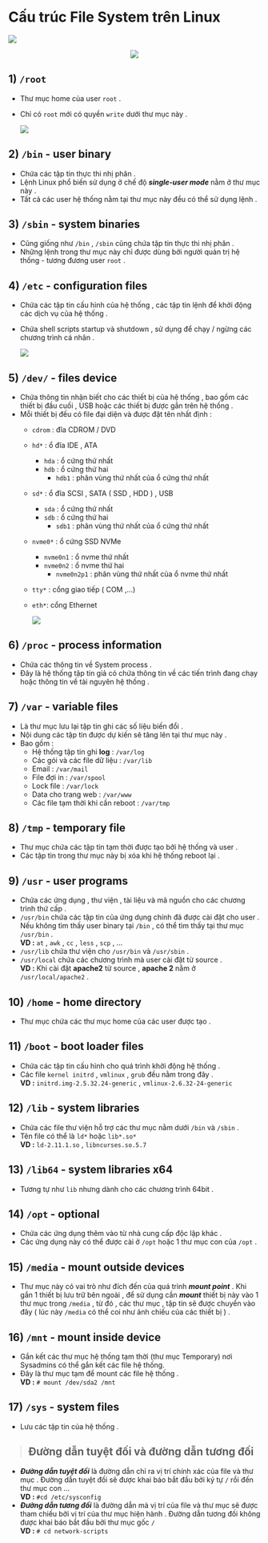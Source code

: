 # Cấu trúc File System trên Linux
<img src=https://i.imgur.com/atXWYl3.png>

<p align=center><img src=https://i.imgur.com/vn9yU7K.png></p>

## **1) `/root`**
- Thư mục home của user `root` .
- Chỉ có `root` mới có quyền `write` dưới thư mục này .

    <img src=https://i.imgur.com/G9jb5lU.png>

## **2) `/bin` - user binary**
- Chứa các tập tin thực thi nhị phân .
- Lệnh Linux phổ biến sử dụng ở chế độ ***single-user mode*** nằm ở thư mục này .
- Tất cả các user hệ thống nằm tại thư mục này đều có thể sử dụng lệnh .
## **3) `/sbin` - system binaries**
- Cũng giống như `/bin` , `/sbin` cũng chứa tập tin thực thi nhị phân .
- Những lệnh trong thư mục này chỉ được dùng bởi người quản trị hệ thống - tương đương user `root` .
## **4) `/etc` - configuration files**
- Chứa các tập tin cấu hình của hệ thống , các tập tin lệnh để khởi động các dịch vụ của hệ thống .
- Chứa shell scripts startup và shutdown , sử dụng để chạy / ngừng các chương trình cá nhân .

    <img src=https://i.imgur.com/QUtc7Jo.png>

## **5) `/dev/` - files device**
- Chứa thông tin nhận biết cho các thiết bị của hệ thống , bao gồm các thiết bị đầu cuối , USB hoặc các thiết bị được gắn trên hệ thống .
- Mỗi thiết bị đều có file đại diện và được đặt tên nhất định :
    - `cdrom` : đĩa CDROM / DVD
    - `hd*` : ổ đĩa IDE , ATA
        - `hda` : ổ cứng thứ nhất
        - `hdb` :	ổ cứng thứ hai
            - `hdb1` : phân vùng thứ nhất của ổ cứng thứ nhất    
    - `sd*` : ổ đĩa SCSI , SATA ( SSD , HDD ) , USB
        - `sda` : ổ cứng thứ nhất
        - `sdb` :	ổ cứng thứ hai
            - `sdb1` : phân vùng thứ nhất của ổ cứng thứ nhất
    - `nvme0*` : ổ cứng SSD NVMe
        - `nvme0n1` : ổ nvme thứ nhất
        - `nvme0n2` : ổ nvme thứ hai
            - `nvme0n2p1` : phân vùng thứ nhất của ổ nvme thứ nhất
    - `tty*` : cổng giao tiếp ( COM ,...)
    - `eth*`: cổng Ethernet

        <img src=https://i.imgur.com/cOyuL4I.png>

## **6) `/proc` - process information**
- Chứa các thông tin về System process .
- Đây là hệ thống tập tin giả có chứa thông tin về các tiến trình đang chạy hoặc thông tin về tài nguyên hệ thống .
## **7) `/var` - variable files**
- Là thư mục lưu lại tập tin ghi các số liệu biến đổi .
- Nội dung các tập tin được dự kiến sẽ tăng lên tại thư mục này .
- Bao gồm :
    - Hệ thống tập tin ghi **log** : `/var/log`
    - Các gói và các file dữ liệu : `/var/lib`
    - Email : `/var/mail`
    - File đợi in : `/var/spool`
    - Lock file : `/var/lock`
    - Data cho trang web : `/var/www`
    - Các file tạm thời khi cần reboot : `/var/tmp`
## **8) `/tmp` - temporary file**
- Thư mục chứa các tập tin tạm thời được tạo bởi hệ thống và user .
- Các tập tin trong thư mục này bị xóa khi hệ thống reboot lại .
## **9) `/usr` - user programs**
- Chứa các ứng dụng , thư viện , tài liệu và mã nguồn cho các chương trình thứ cấp .
- `/usr/bin` chứa các tập tin của ứng dụng chính đã được cài đặt cho user . Nếu không tìm thấy user binary tại `/bin` , có thể tìm thấy tại thư mục `/usr/bin` .<br>**VD :** `at` , `awk` , `cc` , `less` , `scp` , ...
- `/usr/lib` chứa thư viện cho `/usr/bin` và `/usr/sbin` .
- `/usr/local` chứa các chương trình mà user cài đặt từ source . <br>**VD :** Khi cài đặt **apache2** từ source , **apache 2** nằm ở `/usr/local/apache2` .
## **10) `/home` - home directory**
- Thư mục chứa các thư mục home của các user được tạo .
## **11) `/boot` - boot loader files**
- Chứa các tập tin cấu hình cho quá trình khởi động hệ thống .
- Các file `kernel initrd` , `vmlinux` , `grub` đều nằm trong đây .<br>**VD :** `initrd.img-2.5.32.24-generic` , `vmlinux-2.6.32-24-generic`
## **12) `/lib` - system libraries**
- Chứa các file thư viện hỗ trợ các thư mục nằm dưới `/bin` và `/sbin` .
- Tên file có thể là `ld*` hoặc `lib*.so*`<br>**VD :**  `ld-2.11.1.so` , `libncurses.so.5.7`
## **13) `/lib64` - system libraries x64**
- Tương tự như `lib` nhưng dành cho các chương trình 64bit .
## **14) `/opt` - optional**
- Chứa các ứng dụng thêm vào từ nhà cung cấp độc lập khác .
- Các ứng dụng này có thể được cài ở `/opt` hoặc 1 thư mục con của `/opt` .
## **15) `/media` - mount outside devices**
- Thư mục này có vai trò như đích đến của quá trình ***mount point*** . Khi gắn 1 thiết bị lưu trữ bên ngoài , để sử dụng cần ***mount*** thiết bị này vào 1 thư mục trong `/media` , từ đó , các thư mục , tập tin sẽ được chuyển vào đây ( lúc này `/media` có thể coi như ảnh chiếu của các thiết bị ) .
## **16) `/mnt` - mount inside device**
- Gắn kết các thư mục hệ thống tạm thời (thư mục Temporary) nơi Sysadmins có thể gắn kết các file hệ thống.
- Đây là thư mục tạm để mount các file hệ thống . <br>**VD :** `# mount /dev/sda2 /mnt`
## **17) `/sys` - system files**
- Lưu các tập tin của hệ thống .
> ## **Đường dẫn tuyệt đối và đường dẫn tương đối**
- ***Đường dẫn tuyệt đối*** là đường dẫn chỉ ra vị trí chính xác của file và thư mục . Đường dẫn tuyệt đối sẽ được khai báo bắt đầu bởi ký tự `/` rồi đến thư mục con ...<br>   **VD :** `#cd /etc/sysconfig`
- ***Đường dẫn tương đối*** là đường dẫn mà vị trí của file và thư mục sẽ được tham chiếu bởi vị trí của thư mục hiện hành . Đường dẫn tương đối không được khai báo bắt đầu bởi thư mục gốc `/` <br>**VD :** `# cd network-scripts`
